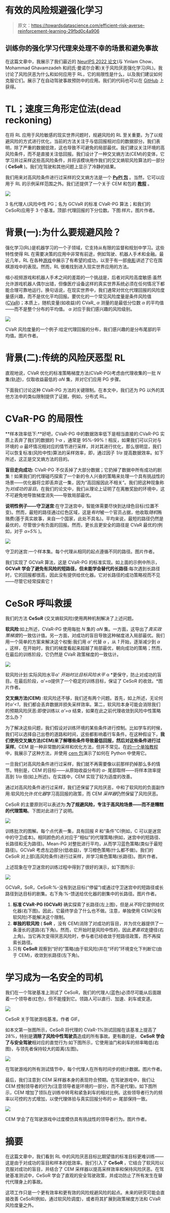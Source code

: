 # 有效的风险规避强化学习

> 原文：<https://towardsdatascience.com/efficient-risk-averse-reinforcement-learning-29fbd0c4a906>

## 训练你的强化学习代理来处理不幸的场景和避免事故

在这篇文章中，我展示了我们最近的 [NeurIPS 2022 论文](https://arxiv.org/abs/2205.05138)(与 Yinlam Chow、Mohammad Ghavamzadeh 和阏氏·曼诺尔合著)关于风险厌恶强化学习(RL)。我讨论了风险厌恶为什么和如何应用于 RL，它的局限性是什么，以及我们建议如何克服它们。展示了在自动驾驶事故预防中的应用。我们的代码也可以在 [GitHub](https://github.com/ido90/CeSoR) 上获得。

# TL；速度三角形定位法(dead reckoning)

在将 RL 应用于风险敏感的现实世界问题时，规避风险的 RL 至关重要。为了以规避风险的方式进行优化，当前的方法关注于与低回报相对应的数据部分。我们表明，除了严重的数据低效，这也导致不可避免的局部最优。我们建议关注环境的高风险条件，而不是直接关注低回报。我们设计了一种交叉熵方法(CEM)的变体，它学习并过采样这些高风险条件，并将该模块用作我们的交叉熵软风险算法的一部分( **CeSoR** )。我们在驾驶和其他问题上显示了冷静的结果。

我们用来对高风险条件进行过采样的交叉熵方法是一个 [**PyPI 包**](https://pypi.org/project/cross-entropy-method/) 。当然，它可以应用于 RL 的示例采样范围之外。我们还提供了一个关于 CEM 和包的 [**教程**](https://github.com/ido90/CEM/blob/main/tutorial.ipynb) 。

![](img/faf24c4163f3ba13be58ab4a7b981975.png)

3 名代理人(风险中性 PG；名为 GCVaR 的标准 CVaR-PG 算法；和我们的 CeSoR)应用于 3 个基准。顶部:代理回报的下分位数。下图:样片。图片作者。

# 背景(一):为什么要规避风险？

强化学习(RL)是机器学习的一个子领域，它支持从有限的监督和规划中学习。这些特性使得 RL 在需要决策的应用中非常有前途，例如驾驶、机器人手术和金融。最近几年，RL 在各种[游戏](https://www.deepmind.com/blog/alphastar-grandmaster-level-in-starcraft-ii-using-multi-agent-reinforcement-learning)中展示了有希望的成功，以至于有一部[电影](https://www.imdb.com/title/tt6700846/)讲述了它在围棋游戏中的表现。然而，RL 很难找到进入现实世界应用的方法。

缩小视频游戏和机器人手术之间的差距的一个挑战是，后者对风险高度敏感:虽然允许游戏机器人偶尔出错，但像医疗设备这样的真实世界系统必须在任何情况下都能合理可靠地运行。换句话说，在现实世界中，我们通常对优化代理回报的风险度量感兴趣，而不是优化平均回报。要优化的一个常见风险度量是条件风险值([CVaR](https://en.wikipedia.org/wiki/Expected_shortfall))；本质上，随机变量(如收益)的 CVaR_ *α* 测量的是最低分位数 *α* 的平均值——而不是整个分布的平均值。 *α* 对应于我们感兴趣的风险级别。

![](img/d788135367225aefed5376280a4133a5.png)

CVaR 风险度量的一个例子:给定代理回报的分布，我们感兴趣的是分布尾部的平均值。图片作者。

# 背景(二):传统的风险厌恶型 RL

直观地说，CVaR 优化的标准策略梯度方法(CVaR-PG)考虑由代理收集的一批 *N* 集(轨迹)，仅取收益最低的 *αN* 集，并对它们应用 PG 步骤。

下面我们讨论这种 CVaR-PG 方法的关键限制。在本文中，我们还为 PG 以外的其他方法中的类似限制提供了证据，例如，分布式 RL。

# CVaR-PG 的局限性

**样本效率低下:**好吧，CVaR-PG 中的数据效率低下是相当直接的:CVaR-PG 实质上丢弃了我们的数据的 *1-α* ，通常是 95%-99%！相反，如果我们可以只对与环境的 *α* 最坏情况相对应的情节进行采样，并对其进行优化，那么很明显，我们可以恢复标准(风险中性)算法的采样效率，即，通过因子 *1/α* 提高数据效率。如下所述，这正是交叉熵方法的目的。

**盲目走向成功:** CVaR-PG 不仅丢掉了大部分数据；它扔掉了数据中所有成功的剧集！如果我们的代理碰巧探索了一个新的令人兴奋的策略来处理一个具有挑战性的场景——优化器将立即丢弃这一集，因为“高回报因此不相关”。我们把这种现象称为*对成功的盲目*。在我们的论文中，我们从理论上证明了在离散奖励的环境中，这不可避免地导致梯度消失——导致局部最优。

**说明性例子——守卫迷宫**:在守卫迷宫中，智能体需要尽快到达绿色目标(位置不变)。然而，最短的路径通过红色区域，这是*有时*被一个官员占据，他收取*随机*贿赂费(基于真实故事，来自一个国家，此处不具名)。平均来说，最短的路径仍然是最优的，尽管很少有负面的回报。然而，更长且更安全的路径是 CVaR 最优的(例如，对于 *α=5%* )。

![](img/c98788e839ced6821345fb81a0098fff.png)

守卫的迷宫:一个样本集。每个代理从相同的起点遵循不同的路径。图片作者。

我们实现了 GCVaR 算法，这是 CVaR-PG 的标准实现。如上面的示例中所示， **GCVaR 学会了避免有风险的短路径，但未能学会替代的长路径**:每次遇到长路径时，它的回报都很高，因此没有提供给优化器。它对长路径的成功策略视而不见——尽管它经常探索它！

# CeSoR 呼叫救援

我们的方法 **CeSoR** (交叉熵软风险)使用两种机制解决了上述问题。

**软风险**:如上所述，CVaR-PG 使用每批 *N* 集的 *αN* 集。一方面，这导出了*真实政策梯度*的一致估计值。另一方面，对成功的盲目导致这种梯度进入局部最优。我们用一个简单的方案来解决这个权衡:我们用 *α'* 代替 *α* ，从 *1* 开始，逐渐减少到 *α* 。这样，在开始时，我们的梯度看起来超越了局部最优，朝向成功的策略；然而，在最后的训练阶段，它仍然是 CVaR 政策梯度的一致估计。

![](img/81d0969636719cb0108687f2c534a446.png)

软风险计划:实际风险水平α' *开始时比目标风险水平* α *更保守，防止对成功的盲目。在最后阶段，α'=α提供了一个稳定的训练目标，保证了 CeSoR 的收敛。*图片作者。

**交叉熵方法(CEM)** :软风险还不够，我们还有两个问题。首先，如上所述，无论何时*α’<1*，我们都会丢弃数据并损失采样效率。第二，软风险本身可能会消除我们的预期风险厌恶:即使训练以 *α'=α* 结束，如果在此之前代理收敛到风险中性策略怎么办？

为了解决这些问题，我们假设对训练环境的某些条件进行控制。比如学车的时候，我们可以选择自己出卷的道路和时间，这些都影响着行车条件。在这种假设下，**我们使用交叉熵方法(CEM)来了解哪些条件导致最低回报，然后对这些条件进行过采样**。CEM 是一种非常酷的采样和优化方法，但并不常见。在[的一个单独教程](https://github.com/ido90/CEM/blob/main/tutorial.ipynb)中，我展示了这种方法，并使用 [cem 包](https://pypi.org/project/cross-entropy-method/)演示了如何在 Python 中使用它。

一旦我们对高风险条件进行过采样，我们就不再需要像以前那样扔掉那么多的情节。特别是，CEM 的目标——从原始收益分布的 *α-* 尾部取样——将样本效率提高到 *1/α* 倍(如上所述)。在实践中，CEM 实现了较为适度的改善。

通过对高风险条件进行过采样，我们还保留了风险厌恶，中和了软风险的负面副作用:软风险允许*优化器*学习高回报的政策，而 CEM *采样器*仍然保留了风险厌恶。

CeSoR 的主要原则可以表述为:**为了规避风险，专注于高风险场景——而不是糟糕的代理策略**。下图对此进行了说明。

![](img/45d2210bad6f9f8b3861798b0f4e7e51.png)

训练批次的图解。每个点代表一集，具有回报 *R* 和“条件”C(例如，C 可以是迷宫中的守卫成本)。相同颜色的点对应于“相似”的代理策略(例如，迷宫中的短路径、长路径和无为路径)。Mean-PG 对整批进行平均，从而学习蓝色策略(类似于最短路径)。GCVaR 考虑左边部分(低收益)，学习橙色策略(什么都不做)。我们的 CeSoR 对上部(高风险条件)进行过采样，并学习紫色策略(长路径)。图片作者。

上述现象在守卫迷宫的训练过程中得到了很好的演示，如下图所示:

![](img/d105021b445351d78707a1b44e8f1a0e.png)

GCVaR，SoR，CeSoR:%-没有到达目标(“停留”)或通过守卫迷宫中的短路径或长路径到达目标的剧集。右下角:%-馈送给优化器的剧集中的长路径。图片作者。

1.  **标准 CVaR-PG (GCVaR)** 确实探索了长路径(左上图)，但是*从不*将它提供给优化器(右下图)。因此，它最终学会了什么也不做。注意，单独使用 CEM(没有软风险)不能解决这个限制。
2.  **单独的软风险** ( **SoR** ，没有 CEM)消除了对成功的盲目，并为优化器提供了一条漫长的道路(右下角)。然而，它开始时是风险中性的，因此*更喜欢*走捷径(右上角)。当它再次变得厌恶风险时，参与者已经收敛于短路径政策，而不再探索长路径。
3.  只有 **CeSoR** 观察到“好的”策略(由于软风险)并在“坏的”环境变化下判断它(由于 CEM)，收敛到长路径(左下角)。

# 学习成为一名安全的司机

我们在一个驾驶基准上测试了 CeSoR，我们的代理人(蓝色)必须尽可能从后面跟着一个领导者(红色)，但不能撞到它。领路人可以直行、加速、刹车或变道。

![](img/3916b1bfb3b12ab6df12de49fdada5cd.png)

CeSoR 关于驾驶游戏基准。作者 GIF。

如本文第一张图所示，CeSoR 将代理的 CVaR-1%测试回报在该基准上提高了 28%，特别是**消除了风险中性驾驶员**造成的所有事故。更有趣的是， **CeSoR 学会了与安全驾驶**相对应的直觉行为:如下图所示，它使用油门和刹车的频率略低(右图)，与领先者保持较大的距离(左图)。

![](img/adfcb693dcba5f5645dfeb33cf1a43b2.png)

在驾驶游戏的所有测试情节中，每个代理人在所有时间步的统计数据。图片作者。

最后，我们注意到 CEM 采样器本身的表现符合预期。在驾驶游戏中，我们让 CEM 控制领导者的行为(注意领导者是环境的一部分，而不是代理)。如下图所示，CEM 增加了领队在训练中转弯和紧急刹车的相对比例。这些领导者行为的频率以可控的方式增加，以使代理体验与真实回报分布的 *α-* 尾部保持一致。

![](img/3a14dc3d075978a84512fd0025070116.png)

CEM 学会了在驾驶游戏中过度模仿具有挑战性的领导者行为。图片作者。

# 摘要

在这篇文章中，我们看到 RL 中的风险厌恶目标比期望值的标准目标更难训练——这是由于对成功的盲目和样本的低效率。我们引入了 **CeSoR** ，它结合了软风险以克服对成功的盲目，并结合了 CEM 采样器以提高采样效率和保持风险厌恶。在驾驶基准测试中，CeSoR 学会了直观的安全驾驶政策，并成功防止了所有发生在替代代理身上的事故。

这项工作只是一个更有效率和更有效的风险规避风险的起点。未来的研究可能会直接改善 CeSoR(例如，通过软风险调度)，或者将其扩展到政策梯度方法和 CVaR 风险度量之外。
